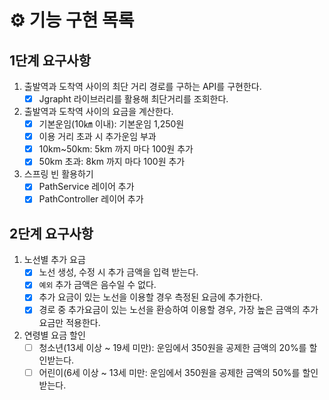 # ⚙ 기능 구현 목록

## 1단계 요구사항 
1. 출발역과 도착역 사이의 최단 거리 경로를 구하는 API를 구현한다.
   - [x] Jgrapht 라이브러리를 활용해 최단거리를 조회한다.

2. 출발역과 도착역 사이의 요금을 계산한다.
   - [x] 기본운임(10㎞ 이내): 기본운임 1,250원
   - [x] 이용 거리 초과 시 추가운임 부과
   - [x] 10km~50km: 5km 까지 마다 100원 추가
   - [x] 50km 초과: 8km 까지 마다 100원 추가

3. 스프링 빈 활용하기
   - [x] PathService 레이어 추가
   - [x] PathController 레이어 추가

## 2단계 요구사항
1. 노선별 추가 요금
   - [x] 노선 생성, 수정 시 추가 금액을 입력 받는다.
   - [x] `예외` 추가 금액은 음수일 수 없다.
   - [x] 추가 요금이 있는 노선을 이용할 경우 측정된 요금에 추가한다.
   - [x] 경로 중 추가요금이 있는 노선을 환승하여 이용할 경우, 가장 높은 금액의 추가 요금만 적용한다.

2. 연령별 요금 할인
   - [ ] 청소년(13세 이상 ~ 19세 미만): 운임에서 350원을 공제한 금액의 20%를 할인받는다.
   - [ ] 어린이(6세 이상 ~ 13세 미만: 운임에서 350원을 공제한 금액의 50%를 할인받는다.
